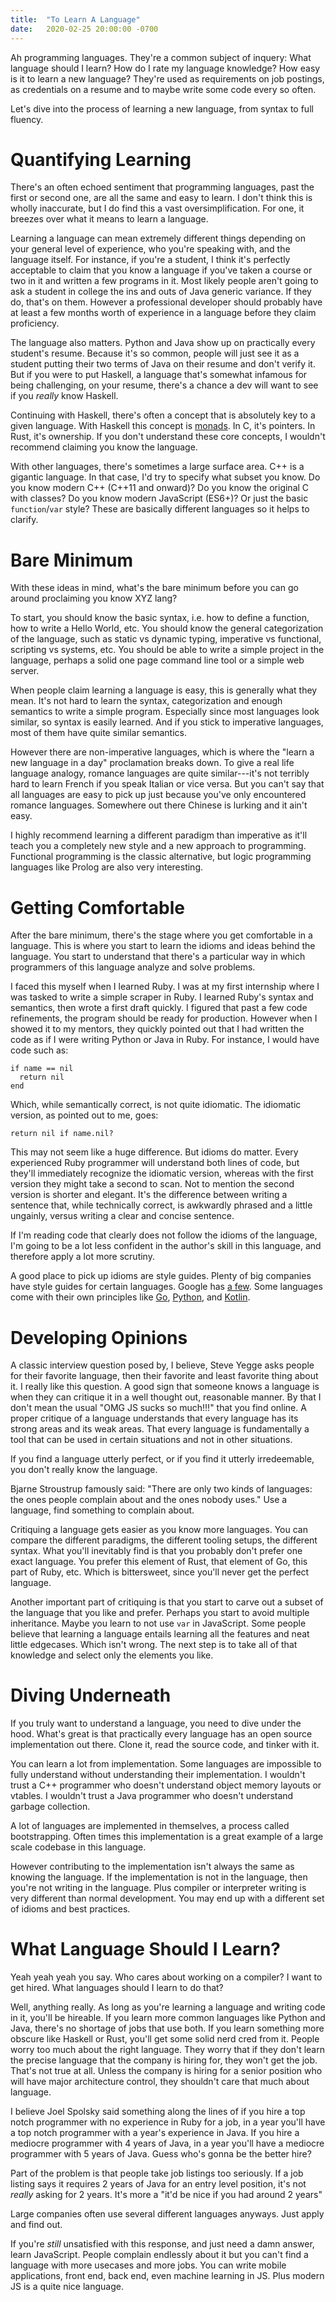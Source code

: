 ```yaml
---
title:  "To Learn A Language"
date:   2020-02-25 20:00:00 -0700
---
```


Ah programming languages. They're a common subject of inquery: What
language should I learn? How do I rate my language knowledge? How easy
is it to learn a new language? They're used as requirements on job
postings, as credentials on a resume and to maybe write some code
every so often.

Let's dive into the process of learning a new language, from syntax to
full fluency.

# Quantifying Learning

There's an often echoed sentiment that programming languages, past the
first or second one, are all the same and easy to learn. I don't think
this is wholly inaccurate, but I do find this a vast
oversimplification. For one, it breezes over what it means to learn a
language.

Learning a language can mean extremely different things depending on
your general level of experience, who you're speaking with, and the
language itself. For instance, if you're a student, I think it's
perfectly acceptable to claim that you know a language if you've taken
a course or two in it and written a few programs in it. Most likely
people aren't going to ask a student in college the ins and outs of
Java generic variance. If they do, that's on them. However a
professional developer should probably have at least a few months
worth of experience in a language before they claim proficiency.

The language also matters. Python and Java show up on practically
every student's resume. Because it's so common, people will just see
it as a student putting their two terms of Java on their resume and
don't verify it. But if you were to put Haskell, a language that's
somewhat infamous for being challenging, on your resume, there's a
chance a dev will want to see if you *really* know Haskell.

Continuing with Haskell, there's often a concept that is absolutely
key to a given language. With Haskell this concept is
[monads](https://en.wikipedia.org/wiki/Monad_(functional_programming)). In
C, it's pointers. In Rust, it's ownership. If you don't understand
these core concepts, I wouldn't recommend claiming you know the
language.

With other languages, there's sometimes a large surface area. C++ is a
gigantic language. In that case, I'd try to specify what subset you
know. Do you know modern C++ (C++11 and onward)? Do you know the
original C with classes? Do you know modern JavaScript (ES6+)? Or just
the basic `function`/`var` style? These are basically different
languages so it helps to clarify.

# Bare Minimum

With these ideas in mind, what's the bare minimum before you can go
around proclaiming you know XYZ lang?

To start, you should know the basic syntax, i.e. how to define a
function, how to write a Hello World, etc. You should know the general
categorization of the language, such as static vs dynamic typing,
imperative vs functional, scripting vs systems, etc. You should be
able to write a simple project in the language, perhaps a solid one
page command line tool or a simple web server.

When people claim learning a language is easy, this is generally what
they mean. It's not hard to learn the syntax, categorization and
enough semantics to write a simple program. Especially since most
languages look similar, so syntax is easily learned. And if you stick
to imperative languages, most of them have quite similar semantics.

However there are non-imperative languages, which is where the "learn
a new language in a day" proclamation breaks down. To give a real life
language analogy, romance languages are quite similar---it's not
terribly hard to learn French if you speak Italian or vice versa. But
you can't say that all languages are easy to pick up just because
you've only encountered romance languages. Somewhere out there Chinese
is lurking and it ain't easy.

I highly recommend learning a different paradigm than imperative as
it'll teach you a completely new style and a new approach to
programming. Functional programming is the classic alternative, but
logic programming languages like Prolog are also very interesting.

# Getting Comfortable

After the bare minimum, there's the stage where you get comfortable in
a language. This is where you start to learn the idioms and ideas
behind the language. You start to understand that there's a particular
way in which programmers of this language analyze and solve problems.

I faced this myself when I learned Ruby. I was at my first internship
where I was tasked to write a simple scraper in Ruby. I learned Ruby's
syntax and semantics, then wrote a first draft quickly. I figured that
past a few code refinements, the program should be ready for
production. However when I showed it to my mentors, they quickly
pointed out that I had written the code as if I were writing Python or
Java in Ruby. For instance, I would have code such as:
```
if name == nil
  return nil
end
```

Which, while semantically correct, is not quite idiomatic. The
idiomatic version, as pointed out to me, goes:

```
return nil if name.nil?
```

This may not seem like a huge difference. But idioms do matter. Every
experienced Ruby programmer will understand both lines of code, but
they'll immediately recognize the idiomatic version, whereas with the
first version they might take a second to scan. Not to mention the
second version is shorter and elegant. It's the difference between
writing a sentence that, while technically correct, is awkwardly
phrased and a little ungainly, versus writing a clear and concise
sentence.

If I'm reading code that clearly does not follow the idioms of the
language, I'm going to be a lot less confident in the author's skill
in this language, and therefore apply a lot more scrutiny.

A good place to pick up idioms are style guides. Plenty of big
companies have style guides for certain languages. Google has [a
few](http://google.github.io/styleguide/). Some languages come with
their own principles like
[Go](https://golang.org/doc/effective_go.html),
[Python](https://www.python.org/dev/peps/pep-0008/), and
[Kotlin](https://kotlinlang.org/docs/reference/coding-conventions.html).

# Developing Opinions

A classic interview question posed by, I believe, Steve Yegge asks
people for their favorite language, then their favorite and least
favorite thing about it. I really like this question. A good sign that
someone knows a language is when they can critique it in a well
thought out, reasonable manner. By that I don't mean the usual "OMG JS
sucks so much!!!" that you find online. A proper critique of a
language understands that every language has its strong areas and its
weak areas. That every language is fundamentally a tool that can be
used in certain situations and not in other situations.

If you find a language utterly perfect, or if you find it utterly
irredeemable, you don't really know the language.

Bjarne Stroustrup famously said: "There are only two kinds of
languages: the ones people complain about and the ones nobody uses."
Use a language, find something to complain about.

Critiquing a language gets easier as you know more languages. You can
compare the different paradigms, the different tooling setups, the
different syntax. What you'll inevitably find is that you probably
don't prefer one exact language. You prefer this element of Rust, that
element of Go, this part of Ruby, etc. Which is bittersweet, since
you'll never get the perfect language.

Another important part of critiquing is that you start to carve out a
subset of the language that you like and prefer. Perhaps you start to
avoid multiple inheritance. Maybe you learn to not use `var` in
JavaScript. Some people believe that learning a language entails
learning all the features and neat little edgecases. Which isn't
wrong. The next step is to take all of that knowledge and select only
the elements you like.

# Diving Underneath

If you truly want to understand a language, you need to dive under the
hood. What's great is that practically every language has an open
source implementation out there. Clone it, read the source code, and
tinker with it.

You can learn a lot from implementation. Some languages are impossible
to fully understand without understanding their implementation. I
wouldn't trust a C++ programmer who doesn't understand object memory
layouts or vtables. I wouldn't trust a Java programmer who doesn't
understand garbage collection.

A lot of languages are implemented in themselves, a process called
bootstrapping. Often times this implementation is a great example of a
large scale codebase in this language.

However contributing to the implementation isn't always the same as
knowing the language. If the implementation is not in the language,
then you're not writing in the language. Plus compiler or interpreter
writing is very different than normal development. You may end up with
a different set of idioms and best practices.

# What Language Should I Learn?

Yeah yeah yeah you say. Who cares about working on a compiler? I want
to get hired. What languages should I learn to do that?

Well, anything really. As long as you're learning a language and
writing code in it, you'll be hireable. If you learn more common
languages like Python and Java, there's no shortage of jobs that use
both. If you learn something more obscure like Haskell or Rust, you'll
get some solid nerd cred from it. People worry too much about the
right language. They worry that if they don't learn the precise
language that the company is hiring for, they won't get the
job. That's not true at all. Unless the company is hiring for a senior
position who will have major architecture control, they shouldn't care
that much about language.

I believe Joel Spolsky said something along the lines of if you hire a
top notch programmer with no experience in Ruby for a job, in a year
you'll have a top notch programmer with a year's experience in
Java. If you hire a mediocre programmer with 4 years of Java, in a
year you'll have a mediocre programmer with 5 years of Java. Guess
who's gonna be the better hire?

Part of the problem is that people take job listings too seriously. If
a job listing says it requires 2 years of Java for an entry level
position, it's not *really* asking for 2 years. It's more a "it'd be
nice if you had around 2 years"

Large companies often use several different languages anyways. Just
apply and find out.

If you're *still* unsatisfied with this response, and just need a damn
answer, learn JavaScript. People complain endlessly about it but you
can't find a language with more usecases and more jobs. You can write
mobile applications, front end, back end, even machine learning in
JS. Plus modern JS is a quite nice language.
